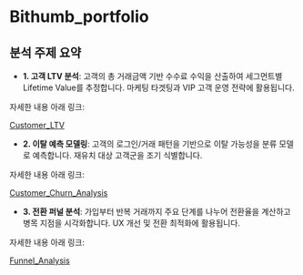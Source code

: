 # Bithumb_portfolio

## 분석 주제 요약

* **1\. 고객 LTV 분석**: 고객의 총 거래금액 기반 수수료 수익을 산출하여 세그먼트별 Lifetime Value를 추정합니다. 마케팅 타겟팅과 VIP 고객 운영 전략에 활용됩니다.

자세한 내용 아래 링크:

[Customer_LTV](https://github.com/parks602/bithumb_portfolio/tree/main/Customer_LTV)

* **2\. 이탈 예측 모델링**: 고객의 로그인/거래 패턴을 기반으로 이탈 가능성을 분류 모델로 예측합니다. 재유치 대상 고객군을 조기 식별합니다.


자세한 내용 아래 링크:

[Customer_Churn_Analysis](https://github.com/parks602/bithumb_portfolio/tree/main/Customer_Churn_Analysis)


* **3\. 전환 퍼널 분석**: 가입부터 반복 거래까지 주요 단계를 나누어 전환율을 계산하고 병목 지점을 시각화합니다. UX 개선 및 전환 최적화에 활용됩니다.


자세한 내용 아래 링크:

[Funnel_Analysis](https://github.com/parks602/bithumb_portfolio/tree/main/Funnel_Analysis)